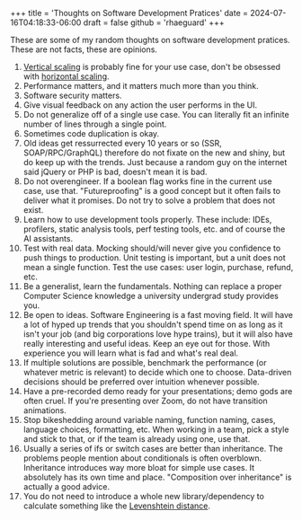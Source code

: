 +++
title = 'Thoughts on Software Development Pratices'
date = 2024-07-16T04:18:33-06:00
draft = false
github = 'rhaeguard'
+++

These are some of my random thoughts on software development pratices. These are not facts, these are opinions.

1. [Vertical scaling](https://en.wikipedia.org/wiki/Scalability#Vertical_or_scale_up) is probably fine for your use case, don't be obsessed with [horizontal scaling](https://en.wikipedia.org/wiki/Scalability#Horizontal_or_scale_out).
2. Performance matters, and it matters much more than you think.
3. Software security matters.
4. Give visual feedback on any action the user performs in the UI.
5. Do not generalize off of a single use case. You can literally fit an infinite number of lines through a single point.
6. Sometimes code duplication is okay.
7. Old ideas get ressurrected every 10 years or so (SSR, SOAP/RPC/GraphQL) therefore do not fixate on the new and shiny, but do keep up with the trends. Just because a random guy on the internet said jQuery or PHP is bad, doesn't mean it is bad. 
8. Do not overengineer. If a boolean flag works fine in the current use case, use that. "Futureproofing" is a good concept but it often fails to deliver what it promises. Do not try to solve a problem that does not exist.
9. Learn how to use development tools properly. These include: IDEs, profilers, static analysis tools, perf testing tools, etc. and of course the AI assistants.
10. Test with real data. Mocking should/will never give you confidence to push things to production. Unit testing is important, but a unit does not mean a single function. Test the use cases: user login, purchase, refund, etc.
11. Be a generalist, learn the fundamentals. Nothing can replace a proper Computer Science knowledge a university undergrad study provides you.
12. Be open to ideas. Software Engineering is a fast moving field. It will have a lot of hyped up trends that you shouldn't spend time on as long as it isn't your job (and big corporations love hype trains), but it will also have really interesting and useful ideas. Keep an eye out for those. With experience you will learn what is fad and what's real deal.
13. If multiple solutions are possible, benchmark the performance (or whatever metric is relevant) to decide which one to choose. Data-driven decisions should be preferred over intuition whenever possible.
14. Have a pre-recorded demo ready for your presentations; demo gods are often cruel. If you're presenting over Zoom, do not have transition animations.
15. Stop bikeshedding around variable naming, function naming, cases, language choices, formatting, etc. When working in a team, pick a style and stick to that, or if the team is already using one, use that.
16. Usually a series of ifs or switch cases are better than inheritance. The problems people mention about conditionals is often overblown. Inheritance introduces way more bloat for simple use cases. It absolutely has its own time and place. "Composition over inheritance" is actually a good advice.
17. You do not need to introduce a whole new library/dependency to calculate something like the [Levenshtein distance](https://en.wikipedia.org/wiki/Levenshtein_distance).


